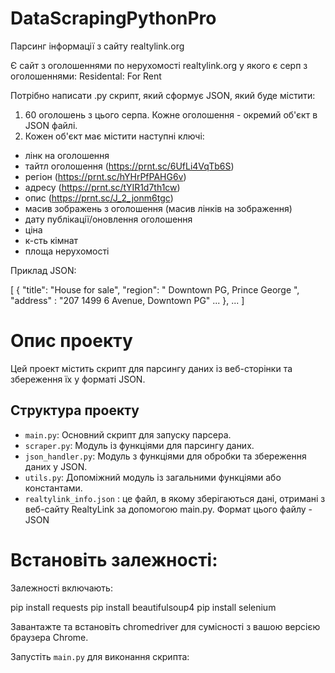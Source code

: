 # DataScrapingPythonPro

Парсинг інформації з сайту realtylink.org

Є сайт з оголошеннями по нерухомості realtylink.org у якого є серп з оголошеннями: Residental: For Rent

Потрібно написати .py скрипт, який сформує JSON, який буде містити: 
1. 60 оголошень з цього серпа. Кожне оголошення - окремий об'єкт в JSON файлі. 
2. Кожен об'єкт має містити наступні ключі: 
- лінк на оголошення
- тайтл оголошення (https://prnt.sc/6UfLi4VqTb6S) 
- регіон (https://prnt.sc/hYHrPfPAHG6v) 
- адресу (https://prnt.sc/tYIR1d7th1cw) 
- опис (https://prnt.sc/J_2_jonm6tgc) 
- масив зображень з оголошення (масив лінків на зображення)
- дату публікації/оновлення оголошення
- ціна 
- к-сть кімнат
- площа нерухомості  

Приклад JSON:

[
  {
    "title": "House for sale",
    "region": " Downtown PG, Prince George ",
     "address" :  "207 1499 6 Avenue, Downtown PG"
    ...
  },
  ...
]


# Опис проекту

Цей проект містить скрипт для парсингу даних із веб-сторінки та збереження їх у форматі JSON.

## Структура проекту

- `main.py`: Основний скрипт для запуску парсера.
- `scraper.py`: Модуль із функціями для парсингу даних.
- `json_handler.py`: Модуль з функціями для обробки та збереження даних у JSON.
- `utils.py`: Допоміжний модуль із загальними функціями або константами.
- `realtylink_info.json` : це файл, в якому зберігаються дані, отримані з веб-сайту RealtyLink за допомогою main.py. 
Формат цього файлу - JSON


# Встановіть залежності:

Залежності включають:

pip install requests
pip install beautifulsoup4
pip install selenium

Завантажте та встановіть chromedriver для сумісності з вашою версією браузера Chrome.

Запустіть `main.py` для виконання скрипта:
